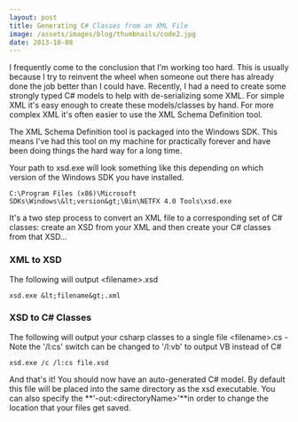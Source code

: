 ```yaml
---
layout: post
title: Generating C# Classes from an XML File
image: /assets/images/blog/thumbnails/code2.jpg
date: 2013-10-08
---
```

I frequently come to the conclusion that I'm working too hard. This is usually because I try to reinvent the wheel when some<!--more-->one 
out there has already done the job better than I could have. Recently, I had a need to create some strongly typed C# models to help with 
de-serializing some XML. For simple XML it's easy enough to create these models/classes by hand. For more complex XML it's often easier to 
use the XML Schema Definition tool.

The XML Schema Definition tool is packaged into the Windows SDK. This means I've had this tool on my machine for practically forever and 
have been doing things the hard way for a long time.

Your path to xsd.exe will look something like this depending on which version of the Windows SDK you have installed.

    C:\Program Files (x86)\Microsoft SDKs\Windows\&lt;version&gt;\Bin\NETFX 4.0 Tools\xsd.exe

It's a two step process to convert an XML file to a corresponding set of C# classes: create an XSD from your XML and then create your 
C# classes from that XSD...

### XML to XSD

The following will output &lt;filename&gt;.xsd

    xsd.exe &lt;filename&gt;.xml

### XSD to C# Classes

The following will output your csharp classes to a single file &lt;filename&gt;.cs - Note the '/l:cs' switch can be changed to '/l:vb' 
to output VB instead of C#

    xsd.exe /c /l:cs file.xsd

And that's it! You should now have an auto-generated C# model. By default this file will be placed into the same directory as the xsd 
executable. You can also specify the **'-out:&lt;directoryName&gt;'**in order to change the location that your files 
get saved.